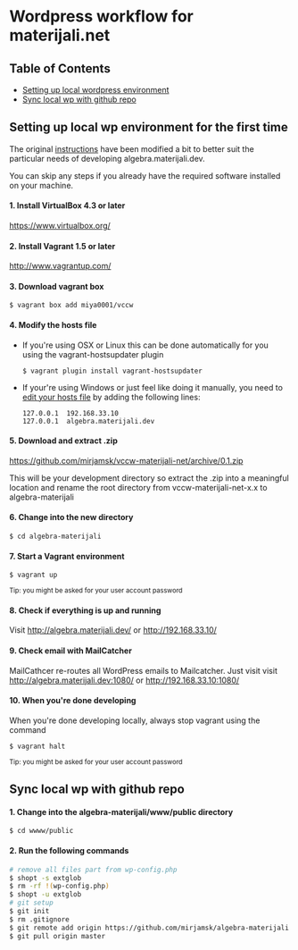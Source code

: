 Wordpress workflow for materijali.net
=====================================

Table of Contents
-----------------
+ [Setting up local wordpress environment](#setting-up-local-wp-environment-for-the-first-time)  
+ [Sync local wp with github repo](#sync-local-wp-with-github-repo)  

Setting up local wp environment for the first time
--------------------------------------------------
The original [instructions](http://vccw.cc/) have been modified a bit to better suit the particular needs of developing algebra.materijali.dev.

You can skip any steps if you already have the required software installed on your machine. 


#### 1. Install VirtualBox 4.3 or later
https://www.virtualbox.org/

#### 2. Install Vagrant 1.5 or later
http://www.vagrantup.com/

#### 3. Download vagrant box
```
$ vagrant box add miya0001/vccw
```

#### 4. Modify the hosts file
+ If you're using OSX or Linux this can be done automatically for you using the vagrant-hostsupdater plugin 

    ```
    $ vagrant plugin install vagrant-hostsupdater
    ```
+ If your're using Windows or just feel like doing it manually, you need to [edit your hosts file][edit-hosts] by adding the following lines:

 	```
	127.0.0.1  192.168.33.10  
	127.0.0.1  algebra.materijali.dev
	```

#### 5. Download and extract .zip 
https://github.com/mirjamsk/vccw-materijali-net/archive/0.1.zip

This will be your development directory so extract the .zip into a meaningful location and rename the root directory from vccw-materijali-net-x.x to algebra-materijali

#### 6. Change into the new directory
```
$ cd algebra-materijali
```

#### 7. Start a Vagrant environment
```
$ vagrant up
```
<sup>Tip: you might be asked for your user account password</sup>

#### 8. Check if everything is up and running
Visit http://algebra.materijali.dev/ or http://192.168.33.10/

#### 9. Check email with MailCatcher
MailCathcer re-routes all WordPress emails to Mailcatcher.
Just visit visit http://algebra.materijali.dev:1080/ or http://192.168.33.10:1080/

#### 10. When you're done developing
When you're done developing locally, always stop vagrant using the command 
```
$ vagrant halt
```
<sup>Tip: you might be asked for your user account password</sup>


Sync local wp with github repo
--------------------------------------------------
#### 1. Change into the algebra-materijali/www/public directory
```
$ cd wwww/public
```
#### 2. Run the following commands
```bash
# remove all files part from wp-config.php
$ shopt -s extglob
$ rm -rf !(wp-config.php)
$ shopt -u extglob
# git setup
$ git init
$ rm .gitignore
$ git remote add origin https://github.com/mirjamsk/algebra-materijali.git
$ git pull origin master
```


[edit-hosts]: http://www.rackspace.com/knowledge_center/article/modify-your-hosts-file
